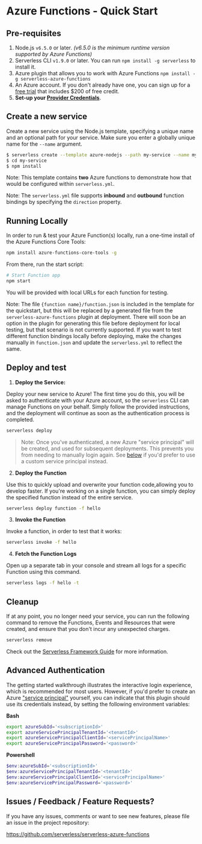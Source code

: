# Azure Functions - Quick Start

## Pre-requisites

1. Node.js `v6.5.0` or later. _(v6.5.0 is the minimum runtime version supported by Azure Functions)_
2. Serverless CLI `v1.9.0` or later. You can run
   `npm install -g serverless` to install it.
3. Azure plugin that allows you to work with Azure Functions `npm install -g serverless-azure-functions`
4. An Azure account. If you don't already have one, you can sign up for a [free trial](https://azure.microsoft.com/en-us/free/) that includes \$200 of free credit.
5. **Set-up your [Provider Credentials](./credentials.md)**.

## Create a new service

Create a new service using the Node.js template, specifying a unique name and an
optional path for your service. Make sure you enter a globally unique name for the `--name` argument.

```bash
$ serverless create --template azure-nodejs --path my-service --name my-unique-name
$ cd my-service
$ npm install
```

Note: This template contains **two** Azure functions to demonstrate how that would be configured within `serverless.yml`.

Note: The `serverless.yml` file supports **inbound** and **outbound** function bindings by specifying the `direction` property.

## Running Locally

In order to run & test your Azure Function(s) locally, run a one-time install of the Azure Functions Core Tools:

```bash
npm install azure-functions-core-tools -g
```

From there, run the start script:

```bash
# Start Function app
npm start
```

You will be provided with local URLs for each function for testing.

Note: The file `{function name}/function.json` is included in the template for the quickstart, but this will be replaced by a generated file from the `serverless-azure-functions` plugin at deployment. There will soon be an option in the plugin for generating this file before deployment for local testing, but that scenario is not currently supported. If you want to test different function bindings locally before deploying, make the changes manually in `function.json` and update the `serverless.yml` to reflect the same.

## Deploy and test

1. **Deploy the Service:**

Deploy your new service to Azure! The first time you do this, you will be asked
to authenticate with your Azure account, so the `serverless` CLI can manage
Functions on your behalf. Simply follow the provided instructions, and the
deployment will continue as soon as the authentication process is completed.

```bash
serverless deploy
```

> Note: Once you've authenticated, a new Azure "service principal" will be
> created, and used for subsequent deployments. This prevents you from needing to
> manually login again. See [below](#advanced-authentication) if you'd prefer to
> use a custom service principal instead.

2. **Deploy the Function**

Use this to quickly upload and overwrite your function code,allowing you to
develop faster. If you're working on a single function, you can simply deploy
the specified function instead of the entire service.

```bash
serverless deploy function -f hello
```

3. **Invoke the Function**

Invoke a function, in order to test that it works:

```bash
serverless invoke -f hello
```

4. **Fetch the Function Logs**

Open up a separate tab in your console and stream all logs for a specific
Function using this command.

```bash
serverless logs -f hello -t
```

## Cleanup

If at any point, you no longer need your service, you can run the following
command to remove the Functions, Events and Resources that were created, and
ensure that you don't incur any unexpected charges.

```bash
serverless remove
```

Check out the [Serverless Framework Guide](./README.md) for more information.

## Advanced Authentication

The getting started walkthrough illustrates the interactive login experience,
which is recommended for most users. However, if you'd prefer to create an Azure
["service principal"](http://bit.ly/2wLVE7k)
yourself, you can indicate that this plugin should use its credentials instead,
by setting the following environment variables:

**Bash**

```bash
export azureSubId='<subscriptionId>'
export azureServicePrincipalTenantId='<tenantId>'
export azureServicePrincipalClientId='<servicePrincipalName>'
export azureServicePrincipalPassword='<password>'
```

**Powershell**

```powershell
$env:azureSubId='<subscriptionId>'
$env:azureServicePrincipalTenantId='<tenantId>'
$env:azureServicePrincipalClientId='<servicePrincipalName>'
$env:azureServicePrincipalPassword='<password>'
```

## Issues / Feedback / Feature Requests?

If you have any issues, comments or want to see new features, please file an issue in the project repository:

https://github.com/serverless/serverless-azure-functions
